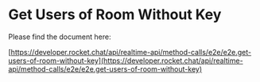 # Get Users of Room Without Key

Please find the document here: 

[https://developer.rocket.chat/api/realtime-api/method-calls/e2e/e2e.get-users-of-room-without-key](https://developer.rocket.chat/api/realtime-api/method-calls/e2e/e2e.get-users-of-room-without-key)

